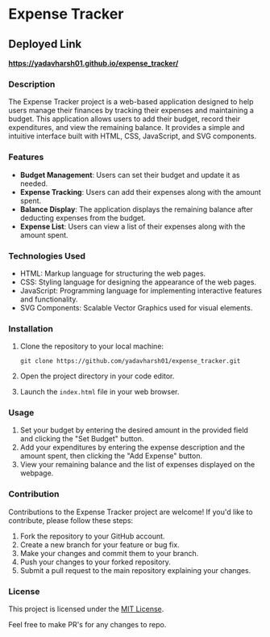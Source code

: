 # Expense Tracker

## Deployed Link
**https://yadavharsh01.github.io/expense_tracker/**


### Description

The Expense Tracker project is a web-based application designed to help users manage their finances by tracking their expenses and maintaining a budget. This application allows users to add their budget, record their expenditures, and view the remaining balance. It provides a simple and intuitive interface built with HTML, CSS, JavaScript, and SVG components.

### Features

- **Budget Management**: Users can set their budget and update it as needed.
- **Expense Tracking**: Users can add their expenses along with the amount spent.
- **Balance Display**: The application displays the remaining balance after deducting expenses from the budget.
- **Expense List**: Users can view a list of their expenses along with the amount spent.

### Technologies Used

- HTML: Markup language for structuring the web pages.
- CSS: Styling language for designing the appearance of the web pages.
- JavaScript: Programming language for implementing interactive features and functionality.
- SVG Components: Scalable Vector Graphics used for visual elements.

### Installation

1. Clone the repository to your local machine:
   ```
   git clone https://github.com/yadavharsh01/expense_tracker.git
   ```

2. Open the project directory in your code editor.

3. Launch the `index.html` file in your web browser.

### Usage

1. Set your budget by entering the desired amount in the provided field and clicking the "Set Budget" button.
2. Add your expenditures by entering the expense description and the amount spent, then clicking the "Add Expense" button.
3. View your remaining balance and the list of expenses displayed on the webpage.

### Contribution

Contributions to the Expense Tracker project are welcome! If you'd like to contribute, please follow these steps:

1. Fork the repository to your GitHub account.
2. Create a new branch for your feature or bug fix.
3. Make your changes and commit them to your branch.
4. Push your changes to your forked repository.
5. Submit a pull request to the main repository explaining your changes.

### License

This project is licensed under the [MIT License](LICENSE).

Feel free to make PR's for any changes to repo.